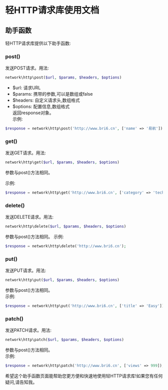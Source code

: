 # 轻HTTP请求库使用文档

## 助手函数

轻HTTP请求库提供以下助手函数:

### post()

发送POST请求。用法:

```php
network\http\post($url, $params, $headers, $options)  
```

- $url: 请求URL  
- $params: 携带的参数,可以是数组或false  
- $headers: 自定义请求头,数组格式  
- $options: 配置信息,数组格式  
返回response对象。  
示例:

```php
$response = network\http\post('http://www.bri6.cn', ['name' => '易航']);
```

### get()

发送GET请求。用法:

```php
network\http\get($url, $params, $headers, $options)
```

参数与post()方法相同。  

示例:

```php
$response = network\http\get('http://www.bri6.cn', ['category' => 'technology']);
```

### delete()

发送DELETE请求。用法:

```php
network\http\delete($url, $params, $headers, $options)
```

参数与post()方法相同。
示例:

```php
$response = network\http\delete('http://www.bri6.cn'); 
```

### put()

发送PUT请求。用法:

```php
network\http\put($url, $params, $headers, $options)
```

参数与post()方法相同。  
示例:

```php  
$response = network\http\put('http://www.bri6.cn', ['title' => 'Easy']);
```

### patch()  

发送PATCH请求。用法:

```php
network\http\patch($url, $params, $headers, $options)
```

参数与post()方法相同。  
示例:

```php
$response = network\http\patch('http://www.bri6.cn', ['views' => 999]);  
```

希望这个助手函数页面能帮助您更方便和快速地使用轻HTTP请求库!如果您有任何疑问,请告知我。
